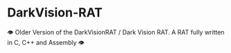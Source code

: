 # DarkVision-RAT
👁 Older Version of the DarkVisionRAT / Dark Vision RAT. A RAT fully written in C, C++ and Assembly 👁
